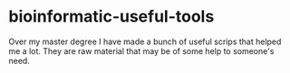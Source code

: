 # bioinformatic-useful-tools
Over my master degree I have made a bunch of useful scrips that helped me a lot. They are raw material that may be of some help to someone's need.
